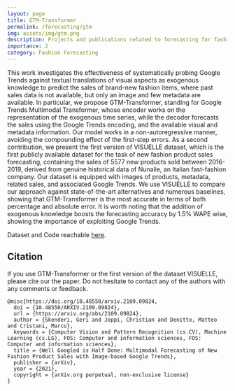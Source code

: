 ```yaml
---
layout: page
title: GTM-Transformer
permalink: /forecasting/gtm
img: assets/img/gtm.png
description: Projects and publications related to forecasting for fashion.
importance: 2
category: Fashion Forecasting
---
```


This work investigates the effectiveness of systematically probing Google Trends against textual translations of visual aspects as exogenous knowledge to predict the sales of brand-new fashion items, where past sales data is not available, but only an image and few metadata are available. In particular, we propose GTM-Transformer, standing for Google Trends Multimodal Transformer, whose encoder works on the representation of the exogenous time series, while the decoder forecasts the sales using the Google Trends encoding, and the available visual and metadata information. Our model works in a non-autoregressive manner, avoiding the compounding effect of the first-step errors. As a second contribution, we present the first version of VISUELLE dataset, which is the first publicly available dataset for the task of new fashion product sales forecasting, containing the sales of 5577 new products sold between 2016-2019, derived from genuine historical data of Nunalie, an Italian fast-fashion company. Our dataset is equipped with images of products, metadata, related sales, and associated Google Trends. We use VISUELLE to compare our approach against state-of-the-art alternatives and numerous baselines, showing that GTM-Transformer is the most accurate in terms of both percentage and absolute error. It is worth noting that the addition of exogenous knowledge boosts the forecasting accuracy by 1.5% WAPE wise, showing the importance of exploiting Google Trends.

Dataset and Code reachable [here](https://github.com/HumaticsLAB/GTM-Transformer).

## Citation
If you use GTM-Transformer or the first version of the dataset VISUELLE, please cite our the paper. Do not hesitate to contact any of the authors with any comments or feedback.

```
@misc{https://doi.org/10.48550/arxiv.2109.09824,
  doi = {10.48550/ARXIV.2109.09824},
  url = {https://arxiv.org/abs/2109.09824},
  author = {Skenderi, Geri and Joppi, Christian and Denitto, Matteo and Cristani, Marco},
  keywords = {Computer Vision and Pattern Recognition (cs.CV), Machine Learning (cs.LG), FOS: Computer and information sciences, FOS: Computer and information sciences},
  title = {Well Googled is Half Done: Multimodal Forecasting of New Fashion Product Sales with Image-based Google Trends},
  publisher = {arXiv},
  year = {2021},
  copyright = {arXiv.org perpetual, non-exclusive license}
}
```
